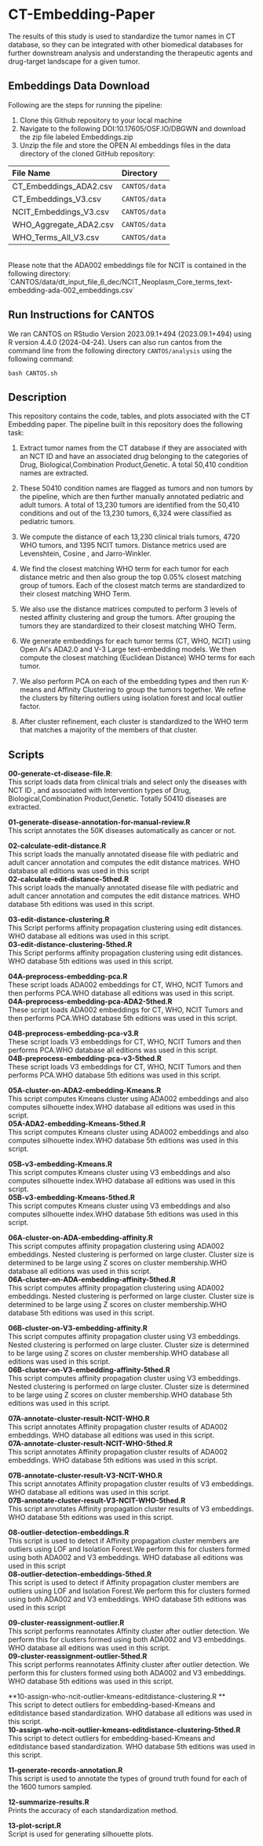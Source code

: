 # CT-Embedding-Paper
The results of this study is used to standardize the tumor names in CT database, so they can be integrated with other biomedical databases for further downstream analysis and understanding the therapeutic agents and drug-target landscape for a given tumor.   </br>


## Embeddings Data Download 
Following are the steps for running the pipeline: </br>
1. Clone this Github repository to your local machine </br> 
2. Navigate to the following DOI:10.17605/OSF.IO/DBGWN and download the zip file labeled Embeddings.zip </br>
3. Unzip the file and store the OPEN AI embeddings files in the data directory of the cloned GitHub repository: </br>

| File Name             | Directory    | 
| :---------------------|:-------------| 
| CT_Embeddings_ADA2.csv| `CANTOS/data`  | 
| CT_Embeddings_V3.csv	| `CANTOS/data`  | 
| NCIT_Embeddings_V3.csv| `CANTOS/data`  | 
| WHO_Aggregate_ADA2.csv| `CANTOS/data`  | 
| WHO_Terms_All_V3.csv	| `CANTOS/data`  | 

</br> 
Please note that the ADA002 embeddings file for NCIT is contained in the following directory: </br>
`CANTOS/data/dt_input_file_6_dec/NCIT_Neoplasm_Core_terms_text-embedding-ada-002_embeddings.csv` </br>

## Run Instructions for CANTOS
We ran CANTOS on RStudio Version 2023.09.1+494 (2023.09.1+494) using R version 4.4.0 (2024-04-24). Users can also run cantos from the command line from the following directory
`CANTOS/analysis` using the following command: <br/>

`bash CANTOS.sh`

## Description
This repository contains the code, tables, and plots associated with the CT Embedding paper. The pipeline built in this repository does the following task: <br/>

1. Extract tumor names from the CT database if they are associated with an NCT ID and have an associated drug belonging to the categories  of Drug, Biological,Combination Product,Genetic. A total 50,410 condition names are extracted.<br/>

2. These 50410 condition names are flagged as tumors and non tumors by the pipeline, which are then further manually annotated pediatric and adult tumors. A total of 13,230 tumors are identified from the 50,410 conditions and out of the 13,230 tumors,  6,324 were classified as pediatric tumors. <br/> 

3. We compute the distance of each  13,230 clinical trials tumors, 4720 WHO tumors, and 1395 NCIT tumors.  Distance metrics used are Levenshtein, Cosine , and Jarro-Winkler. </br>

4. We find the closest matching WHO term for each tumor for each distance metric and then also group the top 0.05% closest matching group of tumors. Each of the closest match terms are standardized to their closest matching WHO Term. </br>

5. We also use the distance matrices computed to perform 3 levels of nested affinity clustering and group the tumors. After grouping the tumors they are standardized to their closest matching WHO Term. </br>

6. We generate embeddings for each tumor terms (CT, WHO, NCIT) using Open AI's ADA2.0 and V-3 Large text-embedding models. We then compute the closest matching (Euclidean Distance) WHO terms for each tumor.  </br>

7. We also perform PCA on each of the embedding types and then run K-means and Affinity Clustering to group the tumors together. We refine the clusters by filtering outliers using isolation forest and local outlier factor.  </br>

8. After cluster refinement, each cluster is standardized to the WHO term that matches a majority of the members of that cluster.  
   




## Scripts

**00-generate-ct-disease-file.R**:  </br> 
This script loads data from clinical trials and select only the diseases with NCT ID , and associated with Intervention types of Drug, Biological,Combination Product,Genetic. Totally 50410 diseases are extracted. </br> 


**01-generate-disease-annotation-for-manual-review.R** </br>
This script annotates the 50K diseases automatically as cancer or not. </br>

**02-calculate-edit-distance.R** </br>
This script loads the manually annotated disease file with pediatric and adult cancer annotation and computes the edit distance matrices. WHO database all editions was used in this script <br/>
**02-calculate-edit-distance-5thed.R**</br>
This script loads the manually annotated disease file with pediatric and adult cancer annotation and computes the edit distance matrices. WHO database 5th editions was used in this script. <br/>

**03-edit-distance-clustering.R** </br>
This Script performs affinity propagation clustering using edit distances. WHO database all editions was used in this script.  </br>
**03-edit-distance-clustering-5thed.R** </br>
This Script performs affinity propagation clustering using edit distances. WHO database 5th editions was used in this script. </br>

**04A-preprocess-embedding-pca.R** </br>
These script loads ADA002 embeddings for CT, WHO, NCIT  Tumors and then performs PCA.WHO database all editions was used in this script. </br>
**04A-preprocess-embedding-pca-ADA2-5thed.R**</br>
These script loads ADA002 embeddings for CT, WHO, NCIT  Tumors and then performs PCA.WHO database 5th editions was used in this script. </br>


**04B-preprocess-embedding-pca-v3.R** </br>
These script loads V3 embeddings for CT, WHO, NCIT  Tumors and then performs PCA.WHO database all editions was used in this script. </br>
**04B-preprocess-embedding-pca-v3-5thed.R** </br>
These script loads V3 embeddings for CT, WHO, NCIT  Tumors and then performs PCA.WHO database 5th editions was used in this script. </br>

**05A-cluster-on-ADA2-embedding-Kmeans.R**</br>
This script computes Kmeans cluster using ADA002 embeddings  and also computes silhouette index.WHO database all editions was used in this script. </br>
**05A-ADA2-embedding-Kmeans-5thed.R** </br>
This script computes Kmeans cluster using ADA002 embeddings  and also computes silhouette index.WHO database 5th editions was used in this script. </br>

**05B-v3-embedding-Kmeans.R** </br>
This script computes Kmeans cluster using V3 embeddings  and also computes silhouette index.WHO database all editions was used in this script. </br>
**05B-v3-embedding-Kmeans-5thed.R** </br>
This script computes Kmeans cluster using V3 embeddings  and also computes silhouette index.WHO database 5th editions was used in this script. </br>

**06A-cluster-on-ADA-embedding-affinity.R** </br>
This script computes affinity propagation clustering using ADA002 embeddings. Nested clustering is performed on large cluster. Cluster size is determined to be large using Z scores on cluster membership.WHO database all editions was used in this script. </br>
**06A-cluster-on-ADA-embedding-affinity-5thed.R** </br>
This script computes affinity propagation clustering using ADA002 embeddings. Nested clustering is performed on large cluster. Cluster size is determined to be large using Z scores on cluster membership.WHO database 5th editions was used in this script.</br>


**06B-cluster-on-V3-embedding-affinity.R** </br>
This script computes affinity propagation cluster using V3 embeddings. Nested clustering is performed on large cluster. Cluster size is determined to be large using Z scores on cluster membership.WHO database all editions was used in this script.</br>
**06B-cluster-on-V3-embedding-affinity-5thed.R** </br>
This script computes affinity propagation cluster using V3 embeddings. Nested clustering is performed on large cluster. Cluster size is determined to be large using Z scores on cluster membership.WHO database 5th editions was used in this script. </br>


**07A-annotate-cluster-result-NCIT-WHO.R**</br>
This script annotates Affinity propagation cluster results of ADA002 embeddings. WHO database all editions was used in this script. </br>
**07A-annotate-cluster-result-NCIT-WHO-5thed.R**</br>
This script annotates Affinity propagation cluster results of ADA002 embeddings. WHO database 5th editions was used in this script. </br>

**07B-annotate-cluster-result-V3-NCIT-WHO.R** </br>
This script annotates Affinity propagation cluster results of V3 embeddings. WHO database all editions was used in this script. </br>
**07B-annotate-cluster-result-V3-NCIT-WHO-5thed.R** </br>
This script annotates Affinity propagation cluster results of V3 embeddings. WHO database 5th editions was used in this script. </br>


**08-outlier-detection-embeddings.R** </br>
This script is used to detect if Affinity propagation cluster members are outliers using LOF and Isolation Forest.We perform this for clusters formed using both ADA002 and V3 embeddings. WHO database all editions was used in this script </br>
**08-outlier-detection-embeddings-5thed.R** </br>
This script is used to detect if Affinity propagation cluster members are outliers using LOF and Isolation Forest.We perform this for clusters formed using both ADA002 and V3 embeddings. WHO database 5th editions was used in this script </br>

**09-cluster-reassignment-outlier.R** </br>
This script performs reannotates Affinity cluster  after outlier detection. We perform this for clusters formed using both ADA002 and V3 embeddings. WHO database all editions was used in this script. </br>
**09-cluster-reassignment-outlier-5thed.R** </br>
This script performs reannotates Affinity cluster  after outlier detection. We perform this for clusters formed using both ADA002 and V3 embeddings. WHO database 5th editions was used in this script. </br>

**10-assign-who-ncit-outlier-kmeans-editdistance-clustering.R **</br>
This script to detect outliers for embedding-based-Kmeans and editdistance based standardization. WHO database all editions was used in this script. </br>
**10-assign-who-ncit-outlier-kmeans-editdistance-clustering-5thed.R** </br>
This script to detect outliers for embedding-based-Kmeans and editdistance based standardization. WHO database 5th editions was used in this script. </br>

**11-generate-records-annotation.R**</br>
This script is used to annotate the types of ground truth found for each of the 1600 tumors sampled. </br>

**12-summarize-results.R**</br>
Prints the accuracy of each standardization method. </br>

**13-plot-script.R** </br>
Script is used for generating silhouette plots. </br>

